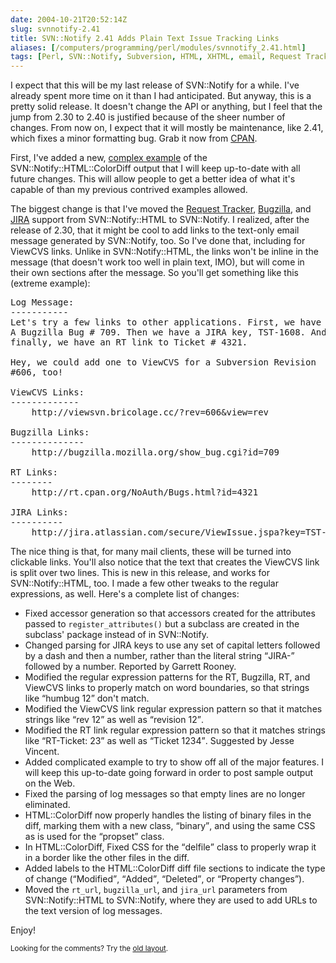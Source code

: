 ```yaml
--- 
date: 2004-10-21T20:52:14Z
slug: svnnotify-2.41
title: SVN::Notify 2.41 Adds Plain Text Issue Tracking Links
aliases: [/computers/programming/perl/modules/svnnotify_2.41.html]
tags: [Perl, SVN::Notify, Subversion, HTML, XHTML, email, Request Tracker, Bugzilla, JIRA, ViewCVS]
---
```


<p>I expect that this will be my last release of SVN::Notify for a while. I've already spent more time on it than I had anticipated. But anyway, this is a pretty solid release. It doesn't change the API or anything, but I feel that the jump from 2.30 to 2.40 is justified because of the sheer number of changes. From now on, I expect that it will mostly be maintenance, like 2.41, which fixes a minor formatting bug. Grab it now from <a href="http://search.cpan.org/dist/SVN-Notify/" title="SVN::Notify on CPAN">CPAN</a>.</p>

<p>First, I've added a new, <a href="/computers/programming/perl/modules/svnnotify-2.40_colordiff_example.html" title="SVN::Notify 2.41 sample ColorDiff output">complex example</a> of the SVN::Notify::HTML::ColorDiff output that I will keep up-to-date with all future changes. This will allow people to get a better idea of what it's capable of than my previous contrived examples allowed.</p>

<p>The biggest change is that I've moved the <a href="http://www.bestpractical.com/rt/" title="RT at Best Practical">Request Tracker</a>, <a href="http://bugzilla.mozilla.org/" title="Bugzilla home page">Bugzilla</a>, and <a href="http://www.atlassian.com/software/jira/" title="JIRA Website">JIRA</a> support from SVN::Notify::HTML to SVN::Notify. I realized, after the release of 2.30, that it might be cool to add links to the text-only email message generated by SVN::Notify, too. So I've done that, including for ViewCVS links. Unlike in SVN::Notify::HTML, the links won't be inline in the message (that doesn't work too well in plain text, IMO), but will come in their own sections after the message. So you'll get something like this (extreme example):</p>

<pre>Log Message:
&#x002d;&#x002d;&#x002d;&#x002d;&#x002d;&#x002d;&#x002d;&#x002d;&#x002d;&#x002d;&#x002d;
Let's try a few links to other applications. First, we have
A Bugzilla Bug # 709. Then we have a JIRA key, TST-1608. And
finally, we have an RT link to Ticket # 4321.

Hey, we could add one to ViewCVS for a Subversion Revision
#606, too!

ViewCVS Links:
&#x002d;&#x002d;&#x002d;&#x002d;&#x002d;&#x002d;&#x002d;&#x002d;&#x002d;&#x002d;&#x002d;&#x002d;&#x002d;
    http://viewsvn.bricolage.cc/?rev=606&amp;view=rev

Bugzilla Links:
&#x002d;&#x002d;&#x002d;&#x002d;&#x002d;&#x002d;&#x002d;&#x002d;&#x002d;&#x002d;&#x002d;&#x002d;&#x002d;&#x002d;
    http://bugzilla.mozilla.org/show_bug.cgi?id=709

RT Links:
&#x002d;&#x002d;&#x002d;&#x002d;&#x002d;&#x002d;&#x002d;&#x002d;
    http://rt.cpan.org/NoAuth/Bugs.html?id=4321

JIRA Links:
&#x002d;&#x002d;&#x002d;&#x002d;&#x002d;&#x002d;&#x002d;&#x002d;&#x002d;&#x002d;
    http://jira.atlassian.com/secure/ViewIssue.jspa?key=TST-1608
</pre>

<p>The nice thing is that, for many mail clients, these will be turned into clickable links. You'll also notice that the text that creates the ViewCVS link is split over two lines. This is new in this release, and works for SVN::Notify::HTML, too. I made a few other tweaks to the regular expressions, as well. Here's a complete list of changes:</p>

<ul>
  <li>Fixed accessor generation so that accessors created for the
        attributes passed to <code>register_attributes()</code> but a subclass are
        created in the subclass' package instead of in SVN::Notify.</li>
  <li>Changed parsing for JIRA keys to use any set of capital letters
        followed by a dash and then a number, rather than the literal
        string <q>JIRA-</q> followed by a number. Reported by Garrett Rooney.</li>
  <li>Modified the regular expression patterns for the RT, Bugzilla,
        RT, and ViewCVS links to properly match on word boundaries, so
        that strings like <q>humbug 12</q> don't match.</li>
  <li>Modified the ViewCVS link regular expression pattern so that it
        matches strings like <q>rev 12</q> as well as <q>revision 12</q>.</li>
  <li>Modified the RT link regular expression pattern so that it
        matches strings like <q>RT-Ticket: 23</q> as well as <q>Ticket 1234</q>.
        Suggested by Jesse Vincent.</li>
  <li>Added complicated example to try to show off all of the major
        features. I will keep this up-to-date going forward in order to
        post sample output on the Web.</li>
  <li>Fixed the parsing of log messages so that empty lines are no
        longer eliminated.</li>
  <li>HTML::ColorDiff now properly handles the listing of binary files
        in the diff, marking them with a new class, <q>binary</q>, and using
        the same CSS as is used for the <q>propset</q> class.</li>
  <li>In HTML::ColorDiff, Fixed CSS for the <q>delfile</q> class to properly
        wrap it in a border like the other files in the diff.</li>
  <li>Added labels to the HTML::ColorDiff diff file sections to indicate
        the type of change (<q>Modified</q>, <q>Added</q>, <q>Deleted</q>, or <q>Property
        changes</q>).</li>
  <li>Moved the <code>rt_url</code>, <code>bugzilla_url</code>, and <code>jira_url</code> parameters from
        SVN::Notify::HTML to SVN::Notify, where they are used to add URLs
        to the text version of log messages.</li>
</ul>

<p>Enjoy!</p>

<p class="past"><small>Looking for the comments? Try the <a rel="nofollow" href="//past.justatheory.com/computers/programming/perl/modules/svnnotify_2.41.html">old layout</a>.</small></p>



